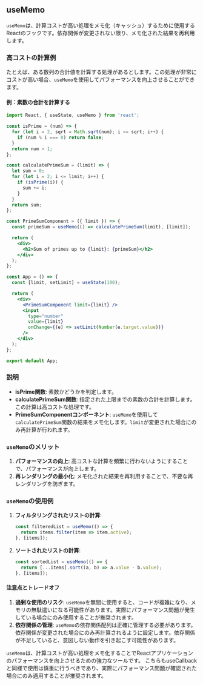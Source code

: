 ## useMemo

`useMemo`は、計算コストが高い処理をメモ化（キャッシュ）するために使用するReactのフックです。依存関係が変更されない限り、メモ化された結果を再利用します。

### 高コストの計算例

たとえば、ある数列の合計値を計算する処理があるとします。この処理が非常にコストが高い場合、`useMemo`を使用してパフォーマンスを向上させることができます。

#### 例：素数の合計を計算する

```jsx
import React, { useState, useMemo } from 'react';

const isPrime = (num) => {
  for (let i = 2, sqrt = Math.sqrt(num); i <= sqrt; i++) {
    if (num % i === 0) return false;
  }
  return num > 1;
};

const calculatePrimeSum = (limit) => {
  let sum = 0;
  for (let i = 2; i <= limit; i++) {
    if (isPrime(i)) {
      sum += i;
    }
  }
  return sum;
};

const PrimeSumComponent = ({ limit }) => {
  const primeSum = useMemo(() => calculatePrimeSum(limit), [limit]);

  return (
    <div>
      <h2>Sum of primes up to {limit}: {primeSum}</h2>
    </div>
  );
};

const App = () => {
  const [limit, setLimit] = useState(100);

  return (
    <div>
      <PrimeSumComponent limit={limit} />
      <input
        type="number"
        value={limit}
        onChange={(e) => setLimit(Number(e.target.value))}
      />
    </div>
  );
};

export default App;
```

### 説明

- **isPrime関数**: 素数かどうかを判定します。
- **calculatePrimeSum関数**: 指定された上限までの素数の合計を計算します。この計算は高コストな処理です。
- **PrimeSumComponentコンポーネント**: `useMemo`を使用して`calculatePrimeSum`関数の結果をメモ化します。`limit`が変更された場合にのみ再計算が行われます。

### `useMemo`のメリット

1. **パフォーマンスの向上**: 高コストな計算を頻繁に行わないようにすることで、パフォーマンスが向上します。
2. **再レンダリングの最小化**: メモ化された結果を再利用することで、不要な再レンダリングを防ぎます。



### `useMemo`の使用例

1. **フィルタリングされたリストの計算**:
   ```jsx
   const filteredList = useMemo(() => {
     return items.filter(item => item.active);
   }, [items]);
   ```

2. **ソートされたリストの計算**:
   ```jsx
   const sortedList = useMemo(() => {
     return [...items].sort((a, b) => a.value - b.value);
   }, [items]);
   ```

#### 注意点とトレードオフ

1. **過剰な使用のリスク**: `useMemo`を無闇に使用すると、コードが複雑になり、メモリの無駄遣いになる可能性があります。実際にパフォーマンス問題が発生している場合にのみ使用することが推奨されます。
2. **依存関係の管理**: `useMemo`の依存関係配列は正確に管理する必要があります。依存関係が変更された場合にのみ再計算されるように設定します。依存関係が不足していると、意図しない動作を引き起こす可能性があります。

`useMemo`は、計算コストが高い処理をメモ化することでReactアプリケーションのパフォーマンスを向上させるための強力なツールです。
こちらもuseCallbackと同様で使用は慎重に行うべきであり、実際にパフォーマンス問題が確認された場合にのみ適用することが推奨されます。

